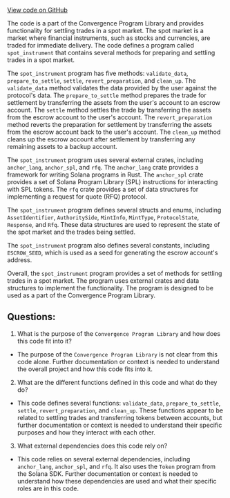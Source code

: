 [View code on GitHub](https://github.com/convergence-rfq/convergence-program-library/spot-instrument/program/src/lib.rs)

The code is a part of the Convergence Program Library and provides functionality for settling trades in a spot market. The spot market is a market where financial instruments, such as stocks and currencies, are traded for immediate delivery. The code defines a program called `spot_instrument` that contains several methods for preparing and settling trades in a spot market.

The `spot_instrument` program has five methods: `validate_data`, `prepare_to_settle`, `settle`, `revert_preparation`, and `clean_up`. The `validate_data` method validates the data provided by the user against the protocol's data. The `prepare_to_settle` method prepares the trade for settlement by transferring the assets from the user's account to an escrow account. The `settle` method settles the trade by transferring the assets from the escrow account to the user's account. The `revert_preparation` method reverts the preparation for settlement by transferring the assets from the escrow account back to the user's account. The `clean_up` method cleans up the escrow account after settlement by transferring any remaining assets to a backup account.

The `spot_instrument` program uses several external crates, including `anchor_lang`, `anchor_spl`, and `rfq`. The `anchor_lang` crate provides a framework for writing Solana programs in Rust. The `anchor_spl` crate provides a set of Solana Program Library (SPL) instructions for interacting with SPL tokens. The `rfq` crate provides a set of data structures for implementing a request for quote (RFQ) protocol.

The `spot_instrument` program defines several structs and enums, including `AssetIdentifier`, `AuthoritySide`, `MintInfo`, `MintType`, `ProtocolState`, `Response`, and `Rfq`. These data structures are used to represent the state of the spot market and the trades being settled.

The `spot_instrument` program also defines several constants, including `ESCROW_SEED`, which is used as a seed for generating the escrow account's address.

Overall, the `spot_instrument` program provides a set of methods for settling trades in a spot market. The program uses external crates and data structures to implement the functionality. The program is designed to be used as a part of the Convergence Program Library.
## Questions: 
 1. What is the purpose of the `Convergence Program Library` and how does this code fit into it?
- The purpose of the `Convergence Program Library` is not clear from this code alone. Further documentation or context is needed to understand the overall project and how this code fits into it.

2. What are the different functions defined in this code and what do they do?
- This code defines several functions: `validate_data`, `prepare_to_settle`, `settle`, `revert_preparation`, and `clean_up`. These functions appear to be related to settling trades and transferring tokens between accounts, but further documentation or context is needed to understand their specific purposes and how they interact with each other.

3. What external dependencies does this code rely on?
- This code relies on several external dependencies, including `anchor_lang`, `anchor_spl`, and `rfq`. It also uses the `Token` program from the Solana SDK. Further documentation or context is needed to understand how these dependencies are used and what their specific roles are in this code.